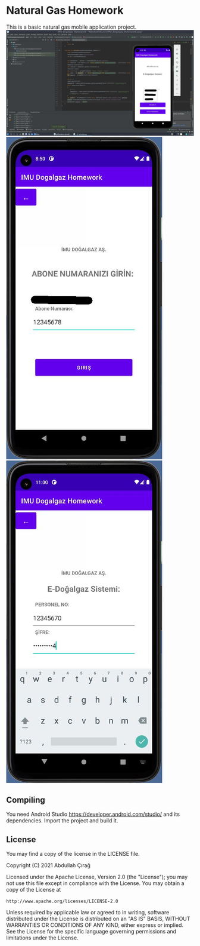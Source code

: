 # Natural Gas Homework
This is a basic natural gas mobile application project.
![Screenshot of the app and the working environment.](/screen.jpg?raw=true "Screenshot")
![Screenshot of the second screen (subscriber log-in).](/screen2.jpg?raw=true "Screenshot #2")
![Screenshot of the third screen (personnel log-in).](/screen3.jpg?raw=true "Screenshot #3")

## Compiling
You need Android Studio <https://developer.android.com/studio/> and its  
dependencies. Import the project and build it.

## License
You may find a copy of the license in the LICENSE file.

Copyright (C) 2021 Abdullah Çırağ

Licensed under the Apache License, Version 2.0 (the "License");
you may not use this file except in compliance with the License.
You may obtain a copy of the License at

    http://www.apache.org/licenses/LICENSE-2.0

Unless required by applicable law or agreed to in writing, software
distributed under the License is distributed on an "AS IS" BASIS,
WITHOUT WARRANTIES OR CONDITIONS OF ANY KIND, either express or implied.
See the License for the specific language governing permissions and
limitations under the License.
